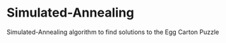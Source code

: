 Simulated-Annealing
===================

Simulated-Annealing algorithm to find solutions to the Egg Carton Puzzle

